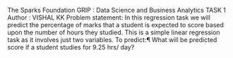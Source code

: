 The Sparks Foundation
GRIP : Data Science and Business Analytics TASK 1
Author : VISHAL KK
Problem statement:
In this regression task we will predict the percentage of marks that a student is expected to score based upon the number of hours they studied. This is a simple linear regression task as it involves just two variables.
To predict:¶
What will be predicted score if a student studies for 9.25 hrs/ day?
